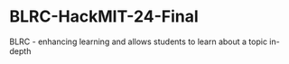 # BLRC-HackMIT-24-Final
BLRC -  enhancing learning and allows students to learn about a topic in-depth
